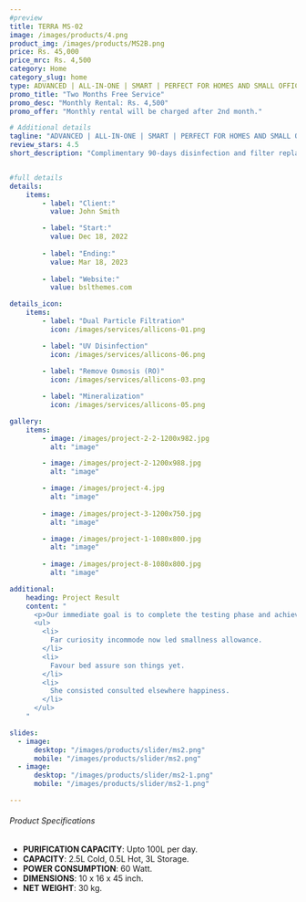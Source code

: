 ```yaml
---
#preview
title: TERRA MS-02
image: /images/products/4.png
product_img: /images/products/MS2B.png
price: Rs. 45,000
price_mrc: Rs. 4,500
category: Home
category_slug: home
type: ADVANCED | ALL-IN-ONE | SMART | PERFECT FOR HOMES AND SMALL OFFICES
promo_title: "Two Months Free Service"
promo_desc: "Monthly Rental: Rs. 4,500"
promo_offer: "Monthly rental will be charged after 2nd month."

# Additional details
tagline: "ADVANCED | ALL-IN-ONE | SMART | PERFECT FOR HOMES AND SMALL OFFICES"
review_stars: 4.5
short_description: "Complimentary 90-days disinfection and filter replacement Storage capacity of *6L* Multiple colors to choose from Water quality monitoring app."


#full details
details:
    items:
        - label: "Client:"
          value: John Smith

        - label: "Start:"
          value: Dec 18, 2022
        
        - label: "Ending:"
          value: Mar 18, 2023
        
        - label: "Website:"
          value: bslthemes.com

details_icon:
    items:
        - label: "Dual Particle Filtration"
          icon: /images/services/allicons-01.png

        - label: "UV Disinfection"
          icon: /images/services/allicons-06.png
        
        - label: "Remove Osmosis (RO)"
          icon: /images/services/allicons-03.png

        - label: "Mineralization"
          icon: /images/services/allicons-05.png

gallery: 
    items:
        - image: /images/project-2-2-1200x982.jpg
          alt: "image"

        - image: /images/project-2-1200x988.jpg
          alt: "image"

        - image: /images/project-4.jpg
          alt: "image"
        
        - image: /images/project-3-1200x750.jpg
          alt: "image"

        - image: /images/project-1-1080x800.jpg
          alt: "image"
        
        - image: /images/project-8-1080x800.jpg
          alt: "image"

additional:
    heading: Project Result
    content: "
      <p>Our immediate goal is to complete the testing phase and achieve the certification, which will allow us to bring our product to market by the end of the year. We are actively engaging with waste to energy operators, concrete manufacturers, and the wider construction industry.</p>
      <ul>
        <li>
          Far curiosity incommode now led smallness allowance.
        </li>
        <li>
          Favour bed assure son things yet.
        </li>
        <li>
          She consisted consulted elsewhere happiness.
        </li>
      </ul>
    "

slides:
  - image:
      desktop: "/images/products/slider/ms2.png"
      mobile: "/images/products/slider/ms2.png"
  - image:
      desktop: "/images/products/slider/ms2-1.png"
      mobile: "/images/products/slider/ms2-1.png"

---
```



###### Product Specifications
- **PURIFICATION CAPACITY**: Upto 100L per day.
- **CAPACITY**: 2.5L Cold, 0.5L Hot, 3L Storage.
- **POWER CONSUMPTION**: 60 Watt.
- **DIMENSIONS**: 10 x 16 x 45 inch.
- **NET WEIGHT**: 30 kg.